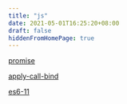 ```yaml
---
title: "js"
date: 2021-05-01T16:25:20+08:00
draft: false
hiddenFromHomePage: true
---
```


[promise](../promise)

[apply-call-bind](../apply-call-bind)

[es6-11](../es6)



